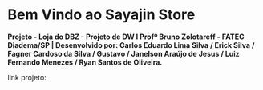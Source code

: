 # <img scr="://.github/assets/images/GOKU.jpg"/>Bem Vindo ao Sayajin Store

**Projeto - Loja do DBZ - Projeto de DW I Profº Bruno Zolotareff - FATEC Diadema/SP | Desenvolvido por: Carlos Eduardo Lima Silva / Erick Silva / Fagner Cardoso da Silva / Gustavo / Janelson Araújo de Jesus / Luiz Fernando Menezes / Ryan Santos de Oliveira.**

link projeto:
